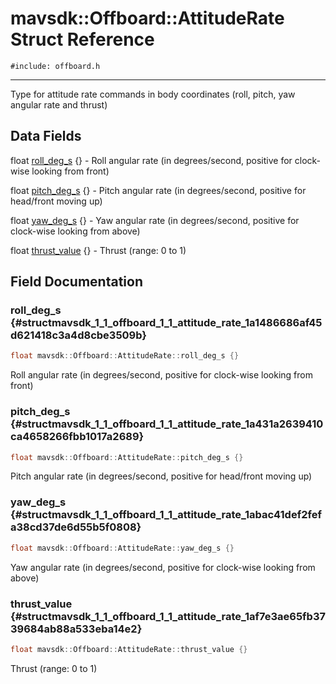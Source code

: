 # mavsdk::Offboard::AttitudeRate Struct Reference
`#include: offboard.h`

----


Type for attitude rate commands in body coordinates (roll, pitch, yaw angular rate and thrust) 


## Data Fields


float [roll_deg_s](#structmavsdk_1_1_offboard_1_1_attitude_rate_1a1486686af45d621418c3a4d8cbe3509b) {} - Roll angular rate (in degrees/second, positive for clock-wise looking from front)

float [pitch_deg_s](#structmavsdk_1_1_offboard_1_1_attitude_rate_1a431a2639410ca4658266fbb1017a2689) {} - Pitch angular rate (in degrees/second, positive for head/front moving up)

float [yaw_deg_s](#structmavsdk_1_1_offboard_1_1_attitude_rate_1abac41def2fefa38cd37de6d55b5f0808) {} - Yaw angular rate (in degrees/second, positive for clock-wise looking from above)

float [thrust_value](#structmavsdk_1_1_offboard_1_1_attitude_rate_1af7e3ae65fb3739684ab88a533eba14e2) {} - Thrust (range: 0 to 1)


## Field Documentation


### roll_deg_s {#structmavsdk_1_1_offboard_1_1_attitude_rate_1a1486686af45d621418c3a4d8cbe3509b}

```cpp
float mavsdk::Offboard::AttitudeRate::roll_deg_s {}
```


Roll angular rate (in degrees/second, positive for clock-wise looking from front)


### pitch_deg_s {#structmavsdk_1_1_offboard_1_1_attitude_rate_1a431a2639410ca4658266fbb1017a2689}

```cpp
float mavsdk::Offboard::AttitudeRate::pitch_deg_s {}
```


Pitch angular rate (in degrees/second, positive for head/front moving up)


### yaw_deg_s {#structmavsdk_1_1_offboard_1_1_attitude_rate_1abac41def2fefa38cd37de6d55b5f0808}

```cpp
float mavsdk::Offboard::AttitudeRate::yaw_deg_s {}
```


Yaw angular rate (in degrees/second, positive for clock-wise looking from above)


### thrust_value {#structmavsdk_1_1_offboard_1_1_attitude_rate_1af7e3ae65fb3739684ab88a533eba14e2}

```cpp
float mavsdk::Offboard::AttitudeRate::thrust_value {}
```


Thrust (range: 0 to 1)

